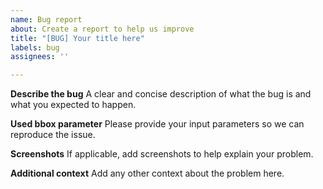 ```yaml
---
name: Bug report
about: Create a report to help us improve
title: "[BUG] Your title here"
labels: bug
assignees: ''

---
```


**Describe the bug**
A clear and concise description of what the bug is and what you expected to happen.

**Used bbox parameter**
Please provide your input parameters so we can reproduce the issue.

**Screenshots**
If applicable, add screenshots to help explain your problem.

**Additional context**
Add any other context about the problem here.
